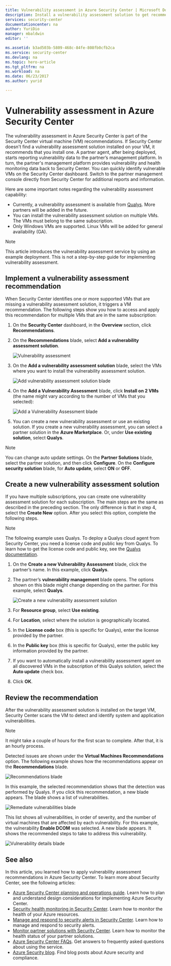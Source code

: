 ```yaml
---
title: Vulnerability assessment in Azure Security Center | Microsoft Docs
description: Install a vulnerability assessment solution to get recommendations in Azure Security Center that can help you protect your virtual machines.
services: security-center
documentationcenter: na
author: YuriDio
manager: mbaldwin
editor: ''

ms.assetid: b3ad503b-5809-468c-84fe-808fb0cfb2ca
ms.service: security-center
ms.devlang: na
ms.topic: hero-article
ms.tgt_pltfrm: na
ms.workload: na
ms.date: 06/23/2017
ms.author: yurid

---
```

# Vulnerability assessment in Azure Security Center

The vulnerability assessment in Azure Security Center is part of the Security Center virtual machine (VM) recommendations. If Security Center doesn't find a vulnerability assessment solution installed on your VM, it recommends that you install one. A partner agent, after being deployed, starts reporting vulnerability data to the partner’s management platform. In turn, the partner's management platform provides vulnerability and health monitoring data back to Security Center. You can quickly identify vulnerable VMs on the Security Center dashboard. Switch to the partner management console directly from Security Center for additional reports and information.

Here are some important notes regarding the vulnerability assessment capability:

* Currently, a vulnerability assessment is available from [Qualys](https://www.qualys.com/lp/azure). More partners will be added in the future.
* You can install the vulnerability assessment solution on multiple VMs. The VMs must belong to the same subscription.
* Only Windows VMs are supported. Linux VMs will be added for general availability (GA).

> [!NOTE]
> This article  introduces the vulnerability assessment service by using an example deployment. This is not a step-by-step guide for implementing vulnerability assessment.
>

## Implement a vulnerability assessment recommendation
When Security Center identifies one or more supported VMs that are missing a vulnerability assessment solution, it triggers a VM recommendation. The following steps show you how to access and apply this recommendation for multiple VMs that are in the same subscription:

1. On the **Security Center** dashboard, in the **Overview** section, click **Recommendations**.
2. On the **Recommendations** blade, select **Add a vulnerability assessment solution**.

    ![Vulnerability assessment](./media/security-center-vulnerability-assessment-recommendations/security-center-vulnerability-assessment-fig1-new.png)
3. On the **Add a vulnerability assessment solution** blade, select the VMs where you want to install the vulnerability assessment solution.

    ![Add vulnerability assessment solution blade](./media/security-center-vulnerability-assessment-recommendations/security-center-vulnerability-assessment-fig2-new.png)
4. On the **Add a Vulnerability Assessment** blade, click **Install on 2 VMs** (the name might vary according to the number of VMs that you selected):

    ![Add a Vulnerability Assessment blade](./media/security-center-vulnerability-assessment-recommendations/security-center-vulnerability-assessment-fig3-new.png)
5. You can create a new vulnerability assessment or use an existing solution. If you create a new vulnerability assessment, you can select a partner solution in the **Azure Marketplace**. Or, under **Use existing solution**, select **Qualys**.

> [!NOTE]
> You can change auto update settings. On the **Partner Solutions** blade, select the partner solution, and then click **Configure**. On the **Configure security solution** blade, for **Auto update**, select **ON** or **OFF**. 

## Create a new vulnerability assessment solution
If you have multiple subscriptions, you can create one vulnerability assessment solution for each subscription. The main steps are the same as described in the preceding section. The only difference is that in step 4, select the **Create New** option. After you select this option, complete the following steps.

> [!NOTE]
> The following example uses Qualys. To deploy a Qualys cloud agent from Security Center, you need a license code and public key from Qualys. To learn how to get the license code and public key, see the [Qualys documentation](https://community.qualys.com/docs/DOC-5823-deploying-qualys-cloud-agents-from-microsoft-azure-security-center).


1. On the **Create a new Vulnerability Assessment** blade, click the partner’s name. In this example, click **Qualys**.
2. The partner’s **vulnerability management** blade opens. The options shown on this blade might change depending on the partner. For this example, select **Qualys**.

    ![Create a new vulnerability assessment solution](./media/security-center-vulnerability-assessment-recommendations/security-center-vulnerability-assessment-fig4-new.png)
3. For **Resource group**, select **Use existing**.
4. For **Location**, select where the solution is geographically located.
5. In the **License code** box (this is specific for Qualys), enter the license provided by the partner.
6. In the **Public key** box (this is specific for Qualys), enter the public key information provided by the partner.
7. If you want to automatically install a vulnerability assessment agent on all discovered VMs in the subscription of this Qualys solution, select the **Auto update** check box.
8. Click **OK**.

## Review the recommendation
After the vulnerability assessment solution is installed on the target VM, Security Center scans the VM to detect and identify system and application vulnerabilities.

> [!NOTE]
> It might take a couple of hours for the first scan to complete. After that, it is an hourly process.
>
>

Detected issues are shown under the **Virtual Machines Recommendations** option. The following example shows how the recommendations appear on the **Recommendations** blade.

![Recommendations blade](./media/security-center-vulnerability-assessment-recommendations/security-center-vulnerability-assessment-fig5-new.png)

In this example, the selected recommendation shows that the detection was performed by Qualys. If you click this recommendation, a new blade appears. The blade shows a list of vulnerabilities.

![Remediate vulnerabilities blade](./media/security-center-vulnerability-assessment-recommendations/security-center-vulnerability-assessment-fig6-new.png)

This list shows all vulnerabilities, in order of severity, and the number of virtual machines that are affected by each vulnerability. For this example, the vulnerability **Enable DCOM** was selected. A new blade appears. It shows the recommended steps to take to address this vulnerability.

![Vulnerability details blade](./media/security-center-vulnerability-assessment-recommendations/security-center-vulnerability-assessment-fig7-new.png)

## See also

In this article, you learned how to apply vulnerability assessment recommendations in Azure Security Center. To learn more about Security Center, see the following articles:

* [Azure Security Center planning and operations guide](security-center-planning-and-operations-guide.md). Learn how to plan and understand design considerations for implementing Azure Security Center.
* [Security health monitoring in Security Center](security-center-monitoring.md). Learn how to monitor the health of your Azure resources.
* [Manage and respond to security alerts in Security Center](security-center-managing-and-responding-alerts.md). Learn how to manage and respond to security alerts.
* [Monitor partner solutions with Security Center](security-center-partner-solutions.md). Learn how to monitor the health status of your partner solutions.
* [Azure Security Center FAQs](security-center-faq.md). Get answers to frequently asked questions about using the service.
* [Azure Security blog](http://blogs.msdn.com/b/azuresecurity/). Find blog posts about Azure security and compliance.
